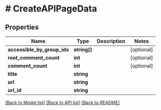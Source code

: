 # # CreateAPIPageData

## Properties

Name | Type | Description | Notes
------------ | ------------- | ------------- | -------------
**accessible_by_group_ids** | **string[]** |  | [optional]
**root_comment_count** | **int** |  | [optional]
**comment_count** | **int** |  | [optional]
**title** | **string** |  |
**url** | **string** |  |
**url_id** | **string** |  |

[[Back to Model list]](../../README.md#models) [[Back to API list]](../../README.md#endpoints) [[Back to README]](../../README.md)
